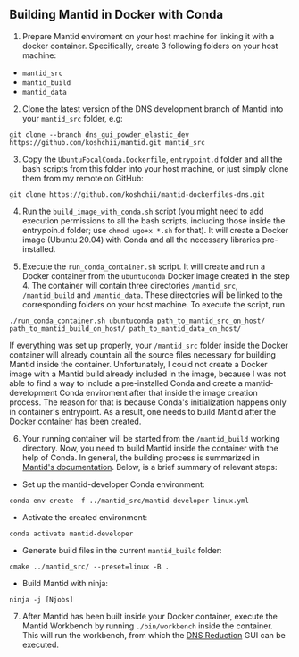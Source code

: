## Building Mantid in Docker with Conda

1. Prepare Mantid enviroment on your host machine for linking it with a docker container. Specifically, create 3 following folders on your host machine:

* `mantid_src`
* `mantid_build`
* `mantid_data`

2. Clone the latest version of the DNS development branch of Mantid into your `mantid_src` folder, e.g:

```
git clone --branch dns_gui_powder_elastic_dev https://github.com/koshchii/mantid.git mantid_src
```     

3. Copy the `UbuntuFocalConda.Dockerfile`, `entrypoint.d` folder and all the bash scripts from this folder into your host machine, or just simply clone them from my remote on GitHub:

```
git clone https://github.com/koshchii/mantid-dockerfiles-dns.git
```

4. Run the `build_image_with_conda.sh` script (you might need to add execution permissions to all the bash scripts, including those inside the entrypoin.d folder; use `chmod ugo+x *.sh` for that).  It will create a Docker image (Ubuntu 20.04) with Conda and all the necessary libraries pre-installed. 

5. Execute the `run_conda_container.sh` script. It will create and run a Docker container from the `ubuntuconda` Docker image created in the step 4. The container will contain three directories `/mantid_src`, `/mantid_build` and `/mantid_data`. These directories will be linked to the corresponding folders on your host machine. To execute the script, run

```
./run_conda_container.sh ubuntuconda path_to_mantid_src_on_host/ path_to_mantid_build_on_host/ path_to_mantid_data_on_host/
```

If everything was set up properly, your `/mantid_src` folder inside the Docker container will already countain all the source files necessary for building Mantid inside the container. Unfortunately, I could not create a Docker image with a Mantid build already included in the image, because I was not able to find a way to include a pre-installed Conda and create a mantid-development Conda enviroment after that inside the image creation process. The reason for that is because Conda's initialization happens only in container's entrypoint. As a result, one needs to build Mantid after the Docker container has been created.

6. Your running container will be started from the `/mantid_build` working directory. Now, you need to build Mantid inside the container with the help of Conda. In general, the building process is summarized in [Mantid's documentation](https://developer.mantidproject.org/GettingStarted/GettingStartedCondaLinux.html#gettingstartedcondalinux). Below, is a brief summary of relevant steps:

- Set up the mantid-developer Conda environment:

```
conda env create -f ../mantid_src/mantid-developer-linux.yml
``` 

- Activate the created environment:

```
conda activate mantid-developer
```

- Generate build files in the current `mantid_build` folder:

```
cmake ../mantid_src/ --preset=linux -B .
```

- Build Mantid with ninja:

```
ninja -j [Njobs]
```

7. After Mantid has been built inside your Docker container, execute the Mantid Workbench by running `./bin/workbench` inside the container. This will run the workbench, from which the [DNS Reduction](https://docs.mantidproject.org/nightly/interfaces/direct/dns_reduction/DNS%20Reduction.html) GUI can be executed.

